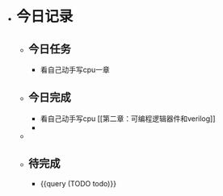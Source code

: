 - # 今日记录
	- ## 今日任务
		- 看自己动手写cpu一章
	- ##  今日完成
		- 看自己动手写cpu [[第二章：可编程逻辑器件和verilog]]
		-
	-
	- ## 待完成
		- {{query (TODO todo)}}